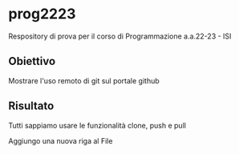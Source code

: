 # prog2223
Respository di prova per il corso di Programmazione a.a.22-23 - ISI

## Obiettivo

Mostrare l'uso remoto di git sul portale github

## Risultato

Tutti sappiamo usare le funzionalità clone, push e pull

Aggiungo una nuova riga al File
